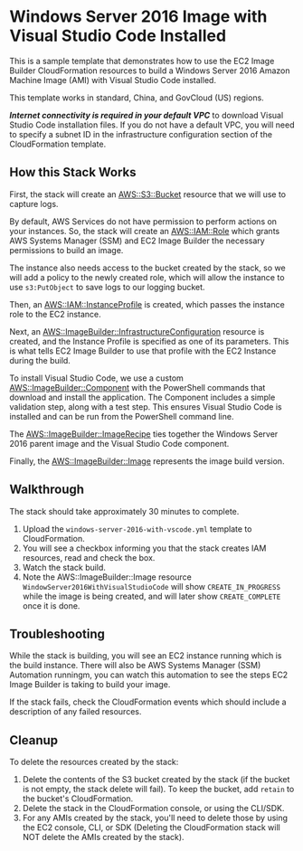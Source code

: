 # Windows Server 2016 Image with Visual Studio Code Installed

This is a sample template that demonstrates how to use the EC2 Image Builder CloudFormation resources to build a Windows Server 2016 Amazon Machine Image (AMI) with Visual Studio Code installed.

This template works in standard, China, and GovCloud (US) regions.

***Internet connectivity is required in your default VPC*** to download Visual Studio Code installation files. If you do not have a default VPC, you will need to specify a subnet ID in the infrastructure configuration section of the CloudFormation template.

## How this Stack Works

First, the stack will create an [AWS::S3::Bucket](https://docs.aws.amazon.com/AWSCloudFormation/latest/UserGuide/aws-properties-s3-bucket.html) resource that we will use to capture logs.

By default, AWS Services do not have permission to perform actions on your instances. So, the stack will create an [AWS::IAM::Role](https://docs.aws.amazon.com/AWSCloudFormation/latest/UserGuide/aws-resource-iam-role.html) which grants AWS Systems Manager (SSM) and EC2 Image Builder the necessary permissions to build an image.

The instance also needs access to the bucket created by the stack, so we will add a policy to the newly created role, which will allow the instance to use ```s3:PutObject``` to save logs to our logging bucket.

Then, an [AWS::IAM::InstanceProfile](https://docs.aws.amazon.com/AWSCloudFormation/latest/UserGuide/aws-resource-iam-instanceprofile.html) is created, which passes the instance role to the EC2 instance.

Next, an [AWS::ImageBuilder::InfrastructureConfiguration](https://docs.aws.amazon.com/AWSCloudFormation/latest/UserGuide/aws-resource-imagebuilder-infrastructureconfiguration.html) resource is created, and the Instance Profile is specified as one of its parameters. This is what tells EC2 Image Builder to use that profile with the EC2 Instance during the build.

To install Visual Studio Code, we use a custom [AWS::ImageBuilder::Component](https://docs.aws.amazon.com/AWSCloudFormation/latest/UserGuide/aws-resource-imagebuilder-component.html) with the PowerShell commands that download and install the application. The Component includes a simple validation step, along with a test step. This ensures Visual Studio Code is installed and can be run from the PowerShell command line.

The [AWS::ImageBuilder::ImageRecipe](https://docs.aws.amazon.com/AWSCloudFormation/latest/UserGuide/aws-resource-imagebuilder-imagerecipe.html) ties together the Windows Server 2016 parent image and the Visual Studio Code component.

Finally, the [AWS::ImageBuilder::Image](https://docs.aws.amazon.com/AWSCloudFormation/latest/UserGuide/aws-resource-imagebuilder-image.html) represents the image build version.

## Walkthrough

The stack should take approximately 30 minutes to complete.

1. Upload the ```windows-server-2016-with-vscode.yml``` template to CloudFormation.
2. You will see a checkbox informing you that the stack creates IAM resources, read and check the box.
3. Watch the stack build.
4. Note the AWS::ImageBuilder::Image resource ```WindowServer2016WithVisualStudioCode``` will show ```CREATE_IN_PROGRESS``` while the image is being created, and will later show ```CREATE_COMPLETE``` once it is done.

## Troubleshooting

While the stack is building, you will see an EC2 instance running which is the build instance. There will also be AWS Systems Manager (SSM) Automation runningm, you can watch this
automation to see the steps EC2 Image Builder is taking to build your image.

If the stack fails, check the CloudFormation events which should include a description of any failed resources.

## Cleanup

To delete the resources created by the stack:

1. Delete the contents of the S3 bucket created by the stack (if the bucket is not empty, the stack delete will fail). To keep the bucket, add ```retain``` to the bucket's CloudFormation.
2. Delete the stack in the CloudFormation console, or using the CLI/SDK.
3. For any AMIs created by the stack, you'll need to delete those by using the EC2 console, CLI, or SDK (Deleting the CloudFormation stack will NOT delete the AMIs created by the stack).
